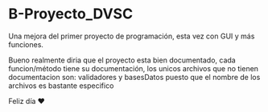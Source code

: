 # B-Proyecto_DVSC
Una mejora del primer proyecto de programación, esta vez con GUI y más funciones.

Bueno realmente diria que el proyecto esta bien documentado, cada funcion/método tiene su documentación, los unicos archivos
que no tienen documentacion son: validadores y basesDatos puesto que el nombre de los archivos es bastante especifico

Feliz día :heart:







